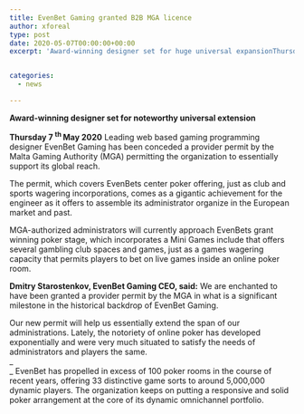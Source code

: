 ```yaml
---
title: EvenBet Gaming granted B2B MGA licence
author: xforeal 
type: post
date: 2020-05-07T00:00:00+00:00
excerpt: 'Award-winning designer set for huge universal expansionThursday seventh May 2020 Leading web based gaming programming engineer EvenBet Gaming has been conceded a provider permit by the Malta Gaming Authority (MGA) permitting the organization to essentially help its global reach '


categories:
  - news

---
```

**Award-winning designer set for noteworthy universal extension** 

**Thursday 7 <sup>th </sup> May 2020** Leading web based gaming programming designer EvenBet Gaming has been conceded a provider permit by the Malta Gaming Authority (MGA) permitting the organization to essentially support its global reach. 

The permit, which covers EvenBets center poker offering, just as club and sports wagering incorporations, comes as a gigantic achievement for the engineer as it offers to assemble its administrator organize in the European market and past. 

MGA-authorized administrators will currently approach EvenBets grant winning poker stage, which incorporates a Mini Games include that offers several gambling club spaces and games, just as a games wagering capacity that permits players to bet on live games inside an online poker room. 

**Dmitry Starostenkov, EvenBet Gaming CEO, said:** We are enchanted to have been granted a provider permit by the MGA in what is a significant milestone in the historical backdrop of EvenBet Gaming. 

Our new permit will help us essentially extend the span of our administrations. Lately, the notoriety of online poker has developed exponentially and were very much situated to satisfy the needs of administrators and players the same.  
_  
_ EvenBet has propelled in excess of 100 poker rooms in the course of recent years, offering 33 distinctive game sorts to around 5,000,000 dynamic players. The organization keeps on putting a responsive and solid poker arrangement at the core of its dynamic omnichannel portfolio.